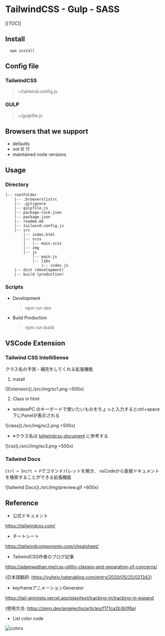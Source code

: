 # TailwindCSS - Gulp - SASS

 [[_TOC_]]

## Install

```cmd:
  npm install
```

## Config file

### TailwindCSS

  > ~/tailwind.config.js

### GULP

  > ~/gulpfile.js

## Browsers that we support

- defaults
- not IE 11
- maintained node versions

## Usage

### Directory

```:
|-- rootFolder
    |-- .browserslistrc
    |-- .gitignore
    |-- gulpfile.js
    |-- package-lock.json
    |-- package.json
    |-- readme.md
    |-- tailwind.config.js
    |-- src
        |-- index.html
        |-- scss
        |   |-- main.scss
        |-- img
        |-- js
            |-- main.js
            |-- libs
                |-- index.js
    |-- dist (development)
    |-- build (production)
```

### Scripts

- Development

  > npm run dev

- Build Production

  > npm run build

## VSCode Extension

### Tailwind CSS IntelliSense

クラス名の予測・補完をしてくれる拡張機能

1. install

![Extension](./src/img/sc1.png =500x)

 2. Class in html

- windowPC のキーボードで使いたいものをちょっと入力するとctrl+space下にPanelが表示される

![class](./src/img/sc2.png =500x)

- ※クラス名は [tailwindcss-document](https://tailwindcss.com/docs/text-color) に参考する

![css](./src//img/sc3.png =500x)

### Tailwind Docs

`Ctrl + Shift + P`でコマンドパレットを開き、
vsCodeから直接ドキュメントを検索することができる拡張機能

![tailwind Docs](./src/img/preview.gif  =600x)

## Reference

- 公式ドキュメント

https://tailwindcss.com/

- チートシート

https://tailwindcomponents.com/cheatsheet/

- TailwindCSS作者のブログ記事

https://adamwathan.me/css-utility-classes-and-separation-of-concerns/

(日本語翻訳: https://yuheiy.hatenablog.com/entry/2020/05/25/021342)

- keyframeアニメーションGenerator

https://tail-animista.vercel.app/play/text/tracking-in/tracking-in-expand

(使用方法: https://zenn.dev/angelecho/articles/f171ca2b3b1f6a)

- List color code

![colors](./src/img/colors.png)
